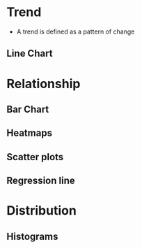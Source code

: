 # Trend
- A trend is defined as a pattern of change
## Line Chart
# Relationship
## Bar Chart
## Heatmaps
## Scatter plots
## Regression line
# Distribution
## Histograms